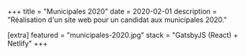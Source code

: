 +++
title = "Municipales 2020"
date = 2020-02-01
description = "Réalisation d'un site web pour un candidat aux municipales 2020."

[extra]
featured = "municipales-2020.jpg"
stack = "GatsbyJS (React) + Netlify"
+++
